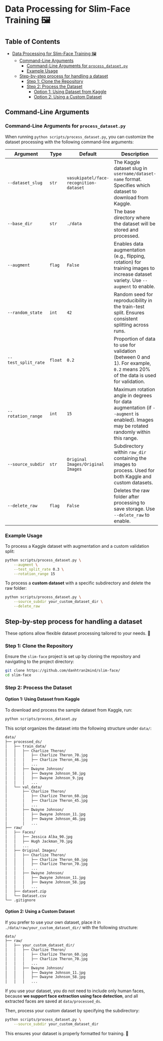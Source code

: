 # Data Processing for Slim-Face Training 🖼️

## Table of Contents

- [Data Processing for Slim-Face Training 🖼️](#data-processing-for-slim-face-training-)
  - [Command-Line Arguments](#command-line-arguments)
    - [Command-Line Arguments for `process_dataset.py`](#command-line-arguments-for-process_datasetpy)
    - [Example Usage](#example-usage)
  - [Step-by-step process for handling a dataset](#step-by-step-process-for-handling-a-dataset)
    - [Step 1: Clone the Repository](#step-1-clone-the-repository)
    - [Step 2: Process the Dataset](#step-2-process-the-dataset)
      - [Option 1: Using Dataset from Kaggle](#option-1-using-dataset-from-kaggle)
      - [Option 2: Using a Custom Dataset](#option-2-using-a-custom-dataset)

## Command-Line Arguments
### Command-Line Arguments for `process_dataset.py`
When running `python scripts/process_dataset.py`, you can customize the dataset processing with the following command-line arguments:

| Argument | Type | Default | Description |
|----------|------|---------|-------------|
| `--dataset_slug` | `str` | `vasukipatel/face-recognition-dataset` | The Kaggle dataset slug in `username/dataset-name` format. Specifies which dataset to download from Kaggle. |
| `--base_dir` | `str` | `./data` | The base directory where the dataset will be stored and processed. |
| `--augment` | `flag` | `False` | Enables data augmentation (e.g., flipping, rotation) for training images to increase dataset variety. Use `--augment` to enable. |
| `--random_state` | `int` | `42` | Random seed for reproducibility in the train-test split. Ensures consistent splitting across runs. |
| `--test_split_rate` | `float` | `0.2` | Proportion of data to use for validation (between 0 and 1). For example, `0.2` means 20% of the data is used for validation. |
| `--rotation_range` | `int` | `15` | Maximum rotation angle in degrees for data augmentation (if `--augment` is enabled). Images may be rotated randomly within this range. |
| `--source_subdir` | `str` | `Original Images/Original Images` | Subdirectory within `raw_dir` containing the images to process. Used for both Kaggle and custom datasets. |
| `--delete_raw` | `flag` | `False` | Deletes the raw folder after processing to save storage. Use `--delete_raw` to enable. |

### Example Usage
To process a Kaggle dataset with augmentation and a custom validation split:

```bash
python scripts/process_dataset.py \
    --augment \
    --test_split_rate 0.3 \
    --rotation_range 15
```

To process a **custom dataset** with a specific subdirectory and delete the raw folder:

```bash
python scripts/process_dataset.py \
    --source_subdir your_custom_dataset_dir \
    --delete_raw
```
## Step-by-step process for handling a dataset
These options allow flexible dataset processing tailored to your needs. 🚀

### Step 1: Clone the Repository
Ensure the `slim-face` project is set up by cloning the repository and navigating to the project directory:

```bash
git clone https://github.com/danhtran2mind/slim-face/
cd slim-face
```

### Step 2: Process the Dataset

#### Option 1: Using Dataset from Kaggle
To download and process the sample dataset from Kaggle, run:

```bash
python scripts/process_dataset.py
```

This script organizes the dataset into the following structure under `data/`:

```markdown
data/
├── processed_ds/
│   ├── train_data/
│   │   ├── Charlize Theron/
│   │   │   ├── Charlize Theron_70.jpg
│   │   │   ├── Charlize Theron_46.jpg
│   │   │   ...
│   │   ├── Dwayne Johnson/
│   │   │   ├── Dwayne Johnson_58.jpg
│   │   │   ├── Dwayne Johnson_9.jpg
│   │   │   ...
│   └── val_data/
│       ├── Charlize Theron/
│       │   ├── Charlize Theron_60.jpg
│       │   ├── Charlize Theron_45.jpg
│       │   ...
│       ├── Dwayne Johnson/
│       │   ├── Dwayne Johnson_11.jpg
│       │   ├── Dwayne Johnson_46.jpg
│       │   ...
├── raw/
│   ├── Faces/
│   │   ├── Jessica Alba_90.jpg
│   │   ├── Hugh Jackman_70.jpg
│   │   ...
│   ├── Original Images/
│   │   ├── Charlize Theron/
│   │   │   ├── Charlize Theron_60.jpg
│   │   │   ├── Charlize Theron_70.jpg
│   │   │   ...
│   │   ├── Dwayne Johnson/
│   │   │   ├── Dwayne Johnson_11.jpg
│   │   │   ├── Dwayne Johnson_58.jpg
│   │   │   ...
│   ├── dataset.zip
│   └── Dataset.csv
└── .gitignore
```

#### Option 2: Using a Custom Dataset
If you prefer to use your own dataset, place it in `./data/raw/your_custom_dataset_dir/` with the following structure:

```markdown
data/
├── raw/
│   ├── your_custom_dataset_dir/
│   │   ├── Charlize Theron/
│   │   │   ├── Charlize Theron_60.jpg
│   │   │   ├── Charlize Theron_70.jpg
│   │   │   ...
│   │   ├── Dwayne Johnson/
│   │   │   ├── Dwayne Johnson_11.jpg
│   │   │   ├── Dwayne Johnson_58.jpg
│   │   │   ...
```

If you use your dataset, you do not need to include only human faces, because **we support face extraction using face detection**, and all extracted faces are saved at `data/processed_ds`.

Then, process your custom dataset by specifying the subdirectory:

```bash
python scripts/process_dataset.py \
    --source_subdir your_custom_dataset_dir
```

This ensures your dataset is properly formatted for training. 🚀
